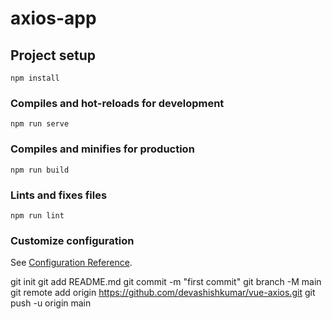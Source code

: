 # axios-app

## Project setup
```
npm install
```

### Compiles and hot-reloads for development
```
npm run serve
```

### Compiles and minifies for production
```
npm run build
```

### Lints and fixes files
```
npm run lint
```

### Customize configuration
See [Configuration Reference](https://cli.vuejs.org/config/).

git init
git add README.md
git commit -m "first commit"
git branch -M main
git remote add origin https://github.com/devashishkumar/vue-axios.git
git push -u origin main
